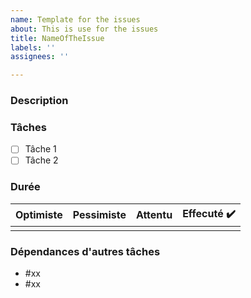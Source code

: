 ```yaml
---
name: Template for the issues
about: This is use for the issues
title: NameOfTheIssue
labels: ''
assignees: ''

---
```


### Description


### Tâches
- [ ] Tâche 1
- [ ] Tâche 2

### Durée
| Optimiste  | Pessimiste   | Attentu  | Effecuté ✔️ |
|------------|-------------|----------|---------|
|                  |                    |              |               |

### Dépendances d'autres tâches

- #xx
- #xx
